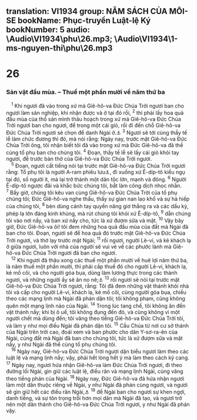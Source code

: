 translation: VI1934
group: NĂM SÁCH CỦA MÔI-SE
bookName: Phục-truyền Luật-lệ Ký 
bookNumber: 5
audio: \Audio\VI1934\phu\26.mp3; \Audio\VI1934\1-ms-nguyen-thi\phu\26.mp3
-------

<div class="title"><h1>26</h1><h3>Sản vật đầu mùa. – Thuế một phần mười về năm thứ ba</h3></div>
<span class="verse phu_26_1"> <sup>1</sup> Khi ngươi đã vào trong xứ mà Giê-hô-va Đức Chúa Trời ngươi ban cho ngươi làm sản nghiệp, khi nhận được và ở tại đó rồi, </span>
<span class="verse phu_26_2"><sup>2</sup> thì phải lấy hoa quả đầu mùa của thổ sản mình thâu hoạch trong xứ mà Giê-hô-va Đức Chúa Trời ngươi ban cho ngươi, để trong một cái giỏ, rồi đi đến chỗ Giê-hô-va Đức Chúa Trời ngươi sẽ chọn để danh Ngài ở.<a data-toggle="tooltip" data-placement="bottom" title="Xu 23:19">⚓</a></span>
<span class="verse phu_26_3"><sup>3</sup> Ngươi sẽ tới cùng thầy tế lễ làm chức đương thì đó, mà nói rằng: Ngày nay, trước mặt Giê-hô-va Đức Chúa Trời ông, tôi nhận biết tôi đã vào trong xứ mà Đức Giê-hô-va đã thề cùng tổ phụ ban cho chúng tôi. </span>
<span class="verse phu_26_4"><sup>4</sup> Đoạn, thầy tế lễ sẽ lấy cái giỏ khỏi tay ngươi, để trước bàn thờ của Giê-hô-va Đức Chúa Trời ngươi. <br/></span>
<span class="verse phu_26_5"> <sup>5</sup> Đoạn, ngươi cất tiếng nói tại trước mặt Giê-hô-va Đức Chúa Trời ngươi rằng: Tổ phụ tôi là người A-ram phiêu lưu<a data-toggle="tooltip" data-placement="bottom" title="Cũng dịch là: gần chết">⚓</a>, đi xuống xứ Ê-díp-tô kiều ngụ tại đó, số người ít, mà lại trở thành một dân tộc lớn, mạnh và đông. </span>
<span class="verse phu_26_6"><sup>6</sup> Người Ê-díp-tô ngược đãi và khắc bức chúng tôi, bắt làm công dịch nhọc nhằn. </span>
<span class="verse phu_26_7"><sup>7</sup> Bấy giờ, chúng tôi kêu van cùng Giê-hô-va Đức Chúa Trời của tổ phụ chúng tôi; Đức Giê-hô-va nghe thấu, thấy sự gian nan lao khổ và sự hà hiếp của chúng tôi, </span>
<span class="verse phu_26_8"><sup>8</sup> bèn dùng cánh tay quyền năng giơ thẳng ra và các dấu kỳ, phép lạ lớn đáng kinh khủng, mà rút chúng tôi khỏi xứ Ê-díp-tô, </span>
<span class="verse phu_26_9"><sup>9</sup> dẫn chúng tôi vào nơi nầy, và ban xứ nầy cho, tức là xứ đượm sữa và mật. </span>
<span class="verse phu_26_10"><sup>10</sup> Vậy bây giờ, Đức Giê-hô-va ôi! tôi đem những hoa quả đầu mùa của đất mà Ngài đã ban cho tôi. Đoạn, ngươi sẽ để hoa quả đó trước mặt Giê-hô-va Đức Chúa Trời ngươi, và thờ lạy trước mặt Ngài; </span>
<span class="verse phu_26_11"><sup>11</sup> rồi ngươi, người Lê-vi, và kẻ khách lạ ở giữa ngươi, luôn với nhà của người sẽ vui vẻ về các phước lành mà Giê-hô-va Đức Chúa Trời ngươi đã ban cho ngươi. <br/></span>
<span class="verse phu_26_12"> <sup>12</sup> Khi ngươi đã thâu xong các thuế một phần mười về huê lợi năm thứ ba, là năm thuế một phần mười, thì phải cấp thuế đó cho người Lê-vi, khách lạ, kẻ mồ côi, và cho người góa bụa, dùng làm lương thực trong các thành ngươi, và những người ấy sẽ ăn no nê;<a data-toggle="tooltip" data-placement="bottom" title="Phu 14:28-29">⚓</a></span>
<span class="verse phu_26_13"><sup>13</sup> rồi ngươi sẽ nói tại trước mặt Giê-hô-va Đức Chúa Trời ngươi, rằng: Tôi đã đem những vật thánh khỏi nhà tôi và cấp cho người Lê-vi, khách lạ, kẻ mồ côi, cùng người góa bụa, chiếu theo các mạng lịnh mà Ngài đã phán dặn tôi; tôi không phạm, cũng không quên một mạng lịnh nào của Ngài. </span>
<span class="verse phu_26_14"><sup>14</sup> Trong lúc tang chế, tôi không ăn đến vật thánh nầy; khi bị ô uế, tôi không đụng đến đó, và cũng không vì một người chết mà dùng đến; tôi vâng theo tiếng Giê-hô-va Đức Chúa Trời tôi, và làm y như mọi điều Ngài đã phán dặn tôi. </span>
<span class="verse phu_26_15"><sup>15</sup> Cầu Chúa từ nơi cư sở thánh của Ngài trên trời cao, đoái xem và ban phước cho dân Y-sơ-ra-ên của Ngài, cùng đất mà Ngài đã ban cho chúng tôi, tức là xứ đượm sữa và mật nầy, y như Ngài đã thề cùng tổ phụ chúng tôi. <br/></span>
<span class="verse phu_26_16"> <sup>16</sup> Ngày nay, Giê-hô-va Đức Chúa Trời ngươi dặn biểu ngươi làm theo các luật lệ và mạng lịnh nầy; vậy, phải hết lòng hết ý mà làm theo cách kỷ cang. </span>
<span class="verse phu_26_17"><sup>17</sup> Ngày nay, ngươi hứa nhận Giê-hô-va làm Đức Chúa Trời ngươi, đi theo đường lối Ngài, gìn giữ các luật lệ, điều răn và mạng lịnh Ngài, cùng vâng theo tiếng phán của Ngài. </span>
<span class="verse phu_26_18"><sup>18</sup> Ngày nay, Đức Giê-hô-va đã hứa nhận ngươi làm một dân thuộc riêng về Ngài, y như Ngài đã phán cùng ngươi, và ngươi sẽ gìn giữ hết các điều răn Ngài,<a data-toggle="tooltip" data-placement="bottom" title="Xu 19:5; Phu 4:20; 7:6; 14:2; Tit 2:14; 1Phi 2:9">⚓</a></span>
<span class="verse phu_26_19"><sup>19</sup> để Ngài ban cho ngươi sự khen ngợi, danh tiếng, và sự tôn trọng trổi hơn mọi dân mà Ngài đã tạo, và ngươi trở nên một dân thánh cho Giê-hô-va Đức Chúa Trời ngươi, y như Ngài đã phán vậy. <br/></span>

